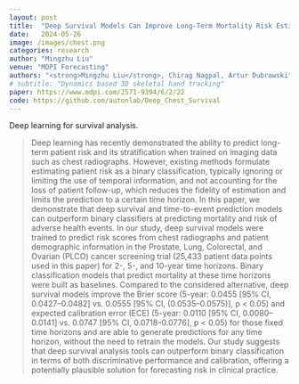 ```yaml
---
layout: post
title:  "Deep Survival Models Can Improve Long-Term Mortality Risk Estimates from Chest Radiographs"
date:   2024-05-26
image: /images/chest.png
categories: research
author: "Mingzhu Liu"
venue: "MDPI Forecasting"
authors: "<strong>Mingzhu Liu</strong>, Chirag Nagpal, Artur Dubrawski"
# subtitle: "Dynamics based 3D skeletal hand tracking"
paper: https://www.mdpi.com/2571-9394/6/2/22
code: https://github.com/autonlab/Deep_Chest_Survival
---
```


Deep learning for survival analysis.

<blockquote>
  <p>
  Deep learning has recently demonstrated the ability to predict long-term patient risk and its stratification when trained on imaging data such as chest radiographs. However, existing methods formulate estimating patient risk as a binary classification, typically ignoring or limiting the use of temporal information, and not accounting for the loss of patient follow-up, which reduces the fidelity of estimation and limits the prediction to a certain time horizon. In this paper, we demonstrate that deep survival and time-to-event prediction models can outperform binary classifiers at predicting mortality and risk of adverse health events. In our study, deep survival models were trained to predict risk scores from chest radiographs and patient demographic information in the Prostate, Lung, Colorectal, and Ovarian (PLCO) cancer screening trial (25,433 patient data points used in this paper) for 2-, 5-, and 10-year time horizons. Binary classification models that predict mortality at these time horizons were built as baselines. Compared to the considered alternative, deep survival models improve the Brier score (5-year: 0.0455 [95% CI, 0.0427–0.0482] vs. 0.0555 [95% CI, (0.0535–0.0575)], p < 0.05) and expected calibration error (ECE) (5-year: 0.0110 [95% CI, 0.0080–0.0141] vs. 0.0747 [95% CI, 0.0718–0.0776], p < 0.05) for those fixed time horizons and are able to generate predictions for any time horizon, without the need to retrain the models. Our study suggests that deep survival analysis tools can outperform binary classification in terms of both discriminative performance and calibration, offering a potentially plausible solution for forecasting risk in clinical practice.
  </p>
</blockquote>
